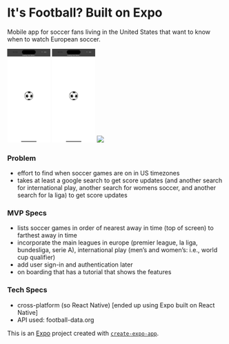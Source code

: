 # It's Football? Built on Expo
Mobile app for soccer fans living in the United States that want to know when to watch European soccer.

<img src="app-photos/Simulator Screenshot - iPhone 15 - 2024-09-28 at 10.24.10.png" width=100>
<img src="app-photos/Simulator Screenshot - iPhone 15 - 2024-09-28 at 10.24.10.png" width=100>
<img src="app-photos/UpcomingGames.gif" width=100>

### Problem
- effort to find when soccer games are on in US timezones
- takes at least a google search to get score updates (and another search for international play, another search for womens soccer, and another search for la liga) to get score updates

### MVP Specs
- lists soccer games in order of nearest away in time (top of screen) to farthest away in time
- incorporate the main leagues in europe (premier league, la liga, bundesliga, serie A), international play (men’s and women’s: i.e., world cup qualifier)
- add user sign-in and authentication later
- on boarding that has a tutorial that shows the features

### Tech Specs
- cross-platform (so React Native) [ended up using Expo built on React Native]
- API used: football-data.org

This is an [Expo](https://expo.dev) project created with [`create-expo-app`](https://www.npmjs.com/package/create-expo-app).


